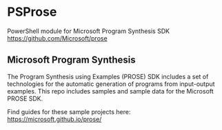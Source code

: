 # PSProse

PowerShell module for Microsoft Program Synthesis SDK https://github.com/Microsoft/prose

## Microsoft Program Synthesis

The Program Synthesis using Examples (PROSE) SDK includes a set of technologies for the automatic generation of programs from input-output examples. This repo includes samples and sample data for the Microsoft PROSE SDK.

Find guides for these sample projects here: https://microsoft.github.io/prose/

